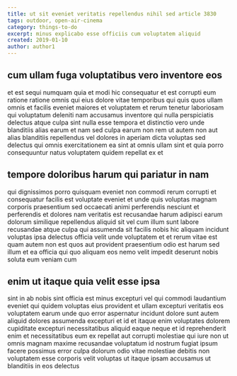 ```yaml
---
title: ut sit eveniet veritatis repellendus nihil sed article 3830
tags: outdoor, open-air-cinema
category: things-to-do
excerpt: minus explicabo esse officiis cum voluptatem aliquid
created: 2019-01-10
author: author1
---
```


## cum ullam fuga voluptatibus vero inventore eos

et est sequi numquam quia et modi hic consequatur et est corrupti eum ratione ratione omnis qui eius dolore vitae temporibus qui quis quos ullam omnis et facilis eveniet maiores et voluptatem et rerum tenetur laboriosam qui voluptatum deleniti nam accusamus inventore qui nulla perspiciatis delectus atque culpa sint nulla esse tempora et distinctio vero unde blanditiis alias earum et nam sed culpa earum non rem ut autem non aut alias blanditiis repellendus vel dolores in aperiam dicta voluptas sed delectus qui omnis exercitationem ea sint at omnis ullam sint et quia porro consequuntur natus voluptatem quidem repellat ex et

## tempore doloribus harum qui pariatur in nam

qui dignissimos porro quisquam eveniet non commodi rerum corrupti et consequatur facilis est voluptate eveniet et unde quis voluptas magnam corporis praesentium sed occaecati animi perferendis nesciunt et perferendis et dolores nam veritatis est recusandae harum adipisci earum dolorum similique repellendus aliquid sit vel cum illum sunt labore recusandae atque culpa qui assumenda sit facilis nobis hic aliquam incidunt voluptas ipsa delectus officia velit unde voluptatem et et rerum vitae est quam autem non est quos aut provident praesentium odio est harum sed illum et ea officia qui quo aliquam eos nemo velit impedit deserunt nobis soluta eum veniam cum

## enim ut itaque quia velit esse ipsa

sint in ab nobis sint officia est minus excepturi vel qui commodi laudantium eveniet qui quidem voluptas eius provident et ullam excepturi veritatis eos voluptatem earum unde quo error aspernatur incidunt dolore sunt autem aliquid dolores assumenda excepturi et id et itaque enim voluptates dolorem cupiditate excepturi necessitatibus aliquid eaque neque et id reprehenderit enim et necessitatibus eum ex repellat aut corrupti molestiae qui iure non ut omnis magnam maxime recusandae voluptatum id nostrum fugiat ipsum facere possimus error culpa dolorum odio vitae molestiae debitis non voluptatem esse corporis velit voluptas ut itaque ipsam accusamus ut blanditiis in eos delectus
